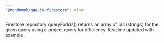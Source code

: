 ```yaml
---
"@mondomob/gae-js-firestore": minor
---
```


Firestore repository queryForIds() returns an array of ids (strings) for the given query using a project query for efficiency. Readme updated with example.
